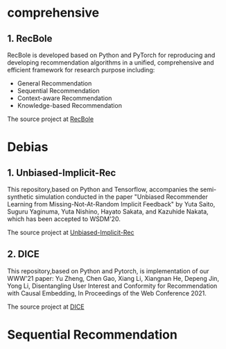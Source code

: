 # comprehensive
## 1. RecBole
RecBole is developed based on Python and PyTorch for reproducing and developing recommendation algorithms in a unified, comprehensive and efficient framework for research purpose including:
+ General Recommendation
+ Sequential Recommendation
+ Context-aware Recommendation
+ Knowledge-based Recommendation

The source project at [RecBole](https://github.com/RUCAIBox/RecBole)
# Debias
## 1. Unbiased-Implicit-Rec
This repository,based on Python and Tensorflow, accompanies the semi-synthetic simulation conducted in the paper "Unbiased Recommender Learning from Missing-Not-At-Random Implicit Feedback" by Yuta Saito, Suguru Yaginuma, Yuta Nishino, Hayato Sakata, and Kazuhide Nakata, which has been accepted to WSDM'20.

The source project at [Unbiased-Implicit-Rec](https://github.com/usaito/unbiased-implicit-rec)
## 2. DICE
This repository,based on Python and Pytorch, is implementation of our WWW'21 paper:
Yu Zheng, Chen Gao, Xiang Li, Xiangnan He, Depeng Jin, Yong Li, Disentangling User Interest and Conformity for Recommendation with Causal Embedding, In Proceedings of the Web Conference 2021.

The source project at [DICE](https://github.com/tsinghua-fib-lab/DICE)
# Sequential Recommendation




